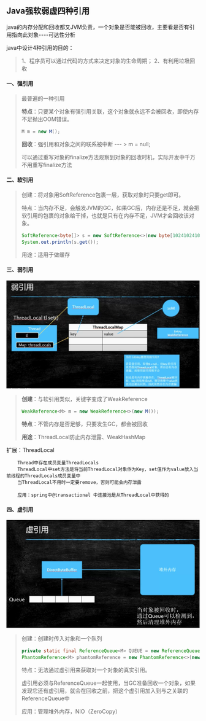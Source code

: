 ## Java强软弱虚四种引用

java的内存分配和回收都又JVM负责，一个对象是否能被回收，主要看是否有引用指向此对象----可达性分析

java中设计4种引用的目的：

> 1、程序员可以通过代码的方式来决定对象的生命周期；
> 		2、有利用垃圾回收

#### 一、强引用

> 最普遍的一种引用
>
> **特点**：只要某个对象有强引用关联，这个对象就永远不会被回收，即使内存不足抛出OOM错误。
>
> ```java
> M m = new M();
> ```
>
> **回收**：强引用和对象之间的联系被中断 --- >  m = null;
>
> 可以通过重写对象的finalize方法观察到对象的回收时机，实际开发中千万不用重写finalize方法

#### 二、软引用

> 创建：将对象用SoftReference包裹一层，获取对象时只要get即可。
>
> 特点：当内存不足，会触发JVM的GC，如果GC后，内存还是不足，就会把软引用的包裹的对象给干掉，也就是只有在内存不足，JVM才会回收该对象。
>
> ```java
> SoftReference<byte[]> s = new SoftReference<>(new byte[1024102410]);
> System.out.println(s.get());
> ```
>
> 用途：适用于做缓存



#### 三、弱引用

![1609609827937](img/1609609827937.png)

> **创建**：与软引用类似，关键字变成了WeakReference
>
> ```java
> WeakReference<M> m = new WeakReference<>(new M());
> ```
>
> **特点**：不管内存是否足够，只要发生GC，都会被回收
>
> **用途**：ThreadLocal防止内存泄露、WeakHashMap

扩展：ThreadLocal

		Thread中存在成员变量ThreadLocals 
		ThreadLocal中set方法是将当前ThreadLocal对象作为Key，set值作为value放入当前线程的ThreadLocals成员变量中
		当ThreadLocal不用时一定要remove，否则可能会内存泄露
	
		应用：spring中@transactional 中连接池是从ThreadLocal中获得的



#### 四、虚引用



![1609608654090](img/1609608654090.png)

> 创建：创建时传入对象和一个队列
>
> ```java
> private static final ReferenceQueue<M> QUEUE = new ReferenceQueue<>();
> PhantomReference<M> phantomReference = new PhantomReference<>(new M(), QUEUE);
> ```
>
> 特点：无法通过虚引用来获取对一个对象的真实引用。
>
> ​	  虚引用必须与ReferenceQueue一起使用，当GC准备回收一个对象，如果发现它还有虚引用，就会在回收之前，把这个虚引用加入到与之关联的ReferenceQueue中
>
> 应用：管理堆外内存，NIO（ZeroCopy）



​	

